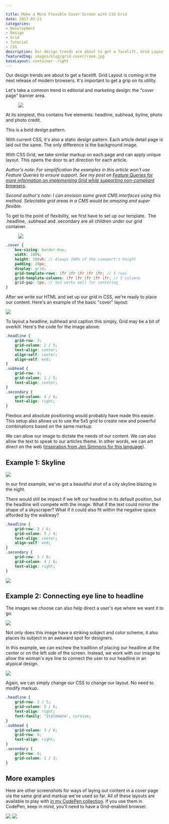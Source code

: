 ```yaml
---

title: Make a More Flexible Cover Screen with CSS Grid
date: 2017-03-21
categories:
- Development
- Design
- Grid
- Tutorial
- CSS
description: Our design trends are about to get a facelift. Grid Layout is coming in the next release of modern browsers. It's important to get a grip on its utility. Let's take a common trend in editorial and marketing design - the "cover page" banner area.
featuredImg: images/blog/grid-cover/room.jpg
baseLayout: container--right
---
```



Our design trends are about to get a facelift. Grid Layout is coming in the next release of modern browsers. It's important to get a grip on its utility. 

Let's take a common trend in editorial and marketing design: the "cover page" banner area.

<figure class="pull-1"><img src="/images/blog/grid-cover/simple-cover.jpg"></figure>

At its simplest, this contains five elements: headline, subhead, byline, photo and photo credit.

This is a bold design pattern. 

With current CSS, it's also a static design pattern. Each article detail page is laid out the same. The only difference is the background image.

With CSS Grid, we take similar markup on each page and can apply unique layout. This opens the door to art direction for each article. 

_Author's note: For simplification the examples in this article won't use Feature Queries to ensure support. See my post on [Feature Queries for more information on implementing Grid while supporting non-compliant browsers](/blog/2017/01/18/your-code-should-fall-forward/)._

_Second author's note: I can envision some great CMS interfaces using this method. Selectable grid areas in a CMS would be amazing and super flexible._

To get to the point of flexibility, we first have to set up our template.  The .headline, .subhead and .secondary are all children under our grid container.

<figure class="float--left">
    <img src="/images/blog/grid-cover/grid-setup.gif">
</figure>

```scss
.cover {
    box-sizing: border-box;
    width: 100%;
    height: 100vh; // Always 100% of the viewport's height
    padding: 20px;
    display: grid;
    grid-template-rows: 1fr 1fr 1fr 1fr 1fr; // 5 rows
    grid-template-columns: 1fr 1fr 1fr 1fr 1fr; // 5 columns
    grid-gap: 5px; // 5x5 works well for centering
}
```

After we write our HTML and set up our grid in CSS, we're ready to place our content. Here's an example of the basic "cover" layout:

![](/images/blog/grid-cover/grid-easy-image.jpg)

To layout a headline, subhead and caption this simply, Grid may be a bit of overkill. Here's the code for the image above:


```scss
.headline {
    grid-row: 3;
    grid-column: 2 / 5;
    text-align: center;
    align-self: center;
    align-self: end;
}
.subhead {
    grid-row: 4;
    grid-column: 2 / 5;
    text-align: center;
}
.secondary {
    grid-column: 4 / 6;
    text-align: right;
}
```

Flexbox and absolute positioning would probably have made this easier. This setup also allows us to use the 5x5 grid to create new and powerful combinations based on the same markup.

We can allow our image to dictate the needs of our content. We can also allow the text to speak to our articles theme. In other words, we can art direct on the web ([inspiration from Jen Simmons for this language](http://jensimmons.com/presentation/revolutionize-your-page-real-art-direction-web)).

## Example 1: Skyline

![](/images/blog/grid-cover/skyline-image.jpg)

In our first example, we've got a beautiful shot of a city skyline blazing in the night.

There would still be impact if we left our headline in its default position, but the headline will compete with the image. What if the text could mirror the shape of a skyscraper? What if it could also fit within the negative space afforded by the walkway?


```scss
.headline {
    grid-row: 2 / 6;
    grid-column: 3 / 4;
    text-align: center;
    align-self: end;
}
.secondary {
    grid-row: 5 / 6;
    grid-column: 4 / 6;
    text-align: right;
}
```

![](/images/blog/grid-cover/grid-center-column.jpg)

## Example 2: Connecting eye line to headline

The images we choose can also help direct a user's eye where we want it to go.

![](/images/blog/grid-cover/forest-image.jpg)

Not only does this image have a striking subject and color scheme, it also places its subject in an awkward spot for designers.

In this example, we can eschew the tradition of placing our headline at the center or on the left side of the screen. Instead, we work with our image to allow the woman's eye line to connect the user to our headline in an atypical design.

![](/images/blog/grid-cover/forest-grid-opt.gif)

Again, we can simply change our CSS to change our layout. No need to modify markup.


```scss
.headline {
    grid-row: 2 / 5;
    grid-column: 5 / 6;
    text-align: right;
    font-family: 'Stalemate', cursive;
}
.subhead {
    grid-column: 3 / 6;
    grid-row: 6;
    text-align: right;
}
.secondary {
    grid-row: 6;
    grid-column: 1 / 3;
}
```
## More examples

Here are other screenshots for ways of laying out content in a cover page via the same grid and markup we've used so far. All of these layouts are available to play with [in my CodePen collection](http://codepen.io/collection/DKgxgx/). If you use them in CodePen, keep in mind, you'll need to have a Grid-enabled browser.

![](/images/blog/grid-cover/room.jpg) ![](/images/blog/grid-cover/architecture.jpg)
